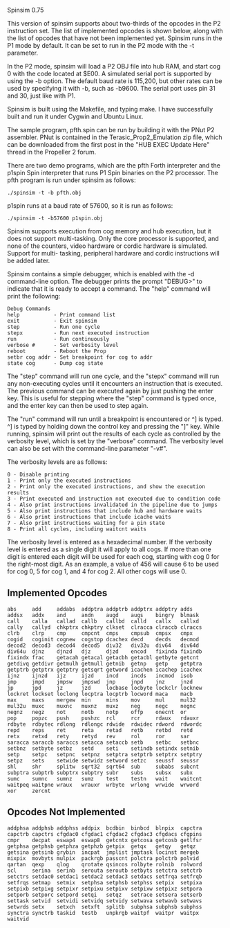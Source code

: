Spinsim 0.75

This version of spinsim supports about two-thirds of the opcodes in the P2
instruction set.  The list of implemented opcodes is shown below, along with
the list of opcodes that have not been implemented yet.  Spinsim runs in the P1
mode by default.  It can be set to run in the P2 mode with the -t parameter.

In the P2 mode, spinsim will load a P2 OBJ file into hub RAM, and start cog 0
with the code located at $E00.  A simulated serial port is supported by using
the -b option.  The default baud rate is 115,200, but other rates can be used
by specifying it with -b, such as -b9600.  The serial port uses pin 31 and 30,
just like with P1.

Spinsim is built using the Makefile, and typing make.  I have successfully
built and run it under Cygwin and Ubuntu Linux.

The sample program, pfth.spin can be run by building it with the PNut P2
assembler.  PNut is contained in the Terasic_Prop2_Emulation zip file,
which can be downloaded from the first post in the "HUB EXEC Update Here"
thread in the Propeller 2 forum.

There are two demo programs, which are the pfth Forth interpreter and the
p1spin Spin interpreter that runs P1 Spin binaries on the P2 processor.
The pfth program is run under spinsim as follows:

    ./spinsim -t -b pfth.obj

p1spin runs at a baud rate of 57600, so it is run as follows:

    ./spinsim -t -b57600 p1spin.obj

Spinsim supports execution from cog memory and hub execution, but it does not
support multi-tasking.  Only the core processor is supported, and none of the
counters, video hardware or cordic hardware is simulated.  Support for multi-
tasking, peripheral hardware and cordic instructions will be added later.

Spinsim contains a simple debugger, which is enabled with the -d command-line
option.  The debugger prints the prompt "DEBUG>" to indicate that it is ready
to accept a command.  The "help" command will print the following:

    Debug Commands
    help           - Print command list
    exit           - Exit spinsim
    step           - Run one cycle
    stepx          - Run next executed instruction
    run            - Run continuously
    verbose #      - Set verbosity level
    reboot         - Reboot the Prop
    setbr cog addr - Set breakpoint for cog to addr
    state cog      - Dump cog state

The "step" command will run one cycle, and the "stepx" command will run any
non-executing cycles until it encounters an instruction that is executed.
The previous command can be executed again by just pushing the enter key.
This is useful for stepping where the "step" command is typed once, and
the enter key can then be used to step again.

The "run" command will run until a breakpoint is encountered or ^] is typed.
^] is typed by holding down the control key and pressing the "]" key.
While running, spinsim will print out the results of each cycle as
controlled by the verbosity level, which is set by the "verbose" command.
The verbosity level can also be set with the command-line parameter "-v#".

The verbosity levels are as follows:

    0 - Disable printing
    1 - Print only the executed instructions
    2 - Print only the executed instructions, and show the execution results
    3 - Print executed and instruction not executed due to condition code
    4 - Also print instructions invalidated in the pipeline due to jumps
    5 - Also print instructions that include hub and hardware waits
    6 - Also print instructions that include icache waits
    7 - Also print instructions waiting for a pin state
    8 - Print all cycles, including waitcnt waits

The verbosity level is entered as a hexadecimal number.  If the verbosity level
is entered as a single digit it will apply to all cogs.  If more than one digit
is entered each digit will be used for each cog, starting with cog 0 for the
right-most digit.  As an example, a value of 456 will cause 6 to be used for
cog 0, 5 for cog 1, and 4 for cog 2.  All other cogs will use 0.


Implemented Opcodes
-------------------
    abs     add     addabs  addptra addptrb addptrx addptry adds
    addsx   addx    and     andn    augd    augs    bingry  blmask
    call    calla   callad  callb   callbd  calld   callx   callxd
    cally   callyd  chkptrx chkptry clkset  clracca clraccb clraccs
    clrb    clrp    cmp     cmpcnt  cmps    cmpsub  cmpsx   cmpx
    cogid   coginit cognew  cogstop dcachex decd    decds   decmod
    decod2  decod3  decod4  decod5  div32   div32u  div64   div64d
    div64u  djnz    djnzd   djz     djzd    encod   fixinda fixindb
    fixindx frac    getacah getacal getacbh getacbl getbyte getcnt
    getdivq getdivr getmulh getmull getnib  getnp   getp    getptra
    getptrb getptrx getptry getsqrt getword icachen icachep icachex
    ijnz    ijnzd   ijz     ijzd    incd    incds   incmod  isob
    jmp     jmpd    jmpsw   jmpswd  jnp     jnpd    jnz     jnzd
    jp      jpd     jz      jzd     locbase locbyte lockclr locknew
    lockret lockset loclong locptra locptrb locword maca    macb
    max     maxs    mergew  min     mins    mov     mul     mul32
    mul32u  muxc    muxnc   muxnz   muxz    neg     negc    negnc
    negnz   negz    not     notb    notp    offp    onecnt  or
    pop     popzc   push    pushzc  rcl     rcr     rdaux   rdauxr
    rdbyte  rdbytec rdlong  rdlongc rdwide  rdwidec rdword  rdwordc
    repd    reps    ret     reta    retad   retb    retbd   retd
    retx    retxd   rety    retyd   rev     rol     ror     sar
    saracca saraccb saraccs setacca setaccb setb    setbc   setbnc
    setbnz  setbyte setbz   setd    seti    setindb setindx setnib
    setp    setpc   setpnc  setpnz  setptra setptrb setptrx setptry
    setpz   sets    setwide setwidz setword setzc   seussf  seussr
    shl     shr     splitw  sqrt32  sqrt64  sub     subabs  subcnt
    subptra subptrb subptrx subptry subr    subs    subsx   subx
    sumc    sumnc   sumnz   sumz    test    testn   wait    waitcnt
    waitpeq waitpne wraux   wrauxr  wrbyte  wrlong  wrwide  wrword
    xor     zercnt


Opcodes Not Implemented
-----------------------
    addphsa addphsb addphss addpix  bcdbin  binbcd  blnpix  capctra
    capctrb capctrs cfgdac0 cfgdac1 cfgdac2 cfgdac3 cfgdacs cfgpins
    cmpr    decpat  eswap4  eswap8  getcntx getcosa getcosb getlfsr
    getphsa getphsb getphza getphzb getpix  getqx   getqy   getqz
    getsina getsinb grybin  incpat  jmplist jmptask locinst mergeb
    mixpix  movbyts mulpix  packrgb passcnt polctra polctrb polvid
    qartan  qexp    qlog    qrotate qsincos rolbyte rolnib  rolword
    scl     serina  serinb  serouta seroutb setbyts setctra setctrb
    setctrs setdac0 setdac1 setdac2 setdac3 setdacs setfrqa setfrqb
    setfrqs setmap  setmix  setphsa setphsb setphss setpix  setpixa
    setpixb setpixg setpixr setpixu setpixv setpixw setpixz setpora
    setporb setporc setpord setqi   setqz   setrace setsera setserb
    settask setvid  setvidi setvidq setvidy setwava setwavb setwavs
    setwrds setx    setxch  setxft  splitb  subphsa subphsb subphss
    synctra synctrb taskid  testb   unpkrgb waitpf  waitpr  waitpx
    waitvid 
